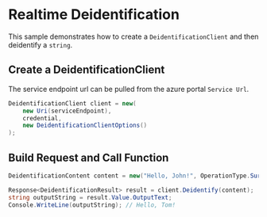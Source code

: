 # Realtime Deidentification

This sample demonstrates how to create a `DeidentificationClient` and then deidentify a `string`.

## Create a DeidentificationClient

The service endpoint url can be pulled from the azure portal `Service Url`.

```C# Snippet:AzHealthDeidSample1_CreateDeidClient
DeidentificationClient client = new(
    new Uri(serviceEndpoint),
    credential,
    new DeidentificationClientOptions()
);
```

## Build Request and Call Function

```C# Snippet:AzHealthDeidSample1_CreateRequest
DeidentificationContent content = new("Hello, John!", OperationType.Surrogate, DocumentDataType.Plaintext);

Response<DeidentificationResult> result = client.Deidentify(content);
string outputString = result.Value.OutputText;
Console.WriteLine(outputString); // Hello, Tom!
```
